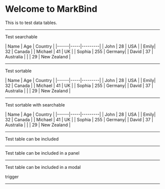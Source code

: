 # Welcome to MarkBind

This is to test data tables.

---
Test searchable

<d-table searchable>
| Name | Age | Country |
|------|-----|---------|
| John | 28  | USA     |
| Emily| 32  | Canada  |
| Michael | 41 | UK    |
| Sophia | 255 | Germany|
| David | 37  | Australia |
| <span><include src="others/inclusionInsideTable.md" /></span> | 29   | New Zealand |
</d-table>


---
Test sortable

<d-table sortable>
| Name | Age | Country |
|------|-----|---------|
| John | 28  | USA     |
| Emily| 32  | Canada  |
| Michael | 41 | UK    |
| Sophia | 255 | Germany|
| David | 37  | Australia |
| <span><include src="others/inclusionInsideTable.md" /></span> | 29   | New Zealand |
</d-table>

---
Test sortable with searchable

<d-table sortable searchable>
| Name | Age | Country |
|------|-----|---------|
| John | 28  | USA     |
| Emily| 32  | Canada  |
| Michael | 41 | UK    |
| Sophia | 255 | Germany|
| David | 37  | Australia |
| <span><include src="others/inclusionInsideTable.md" /></span> | 29   | New Zealand |
</d-table>

---
Test table can be included

<include src="others/tableToBeIncluded.md" />

---
Test table can be included in a panel

<panel type="minimal" header="This is your header for a Panel, click me to expand!">

<include src="others/tableToBeIncluded.md" />

</panel>

---
Test table can be included in a modal

<trigger for="modal:loremipsum">trigger</trigger>
<modal header="**Modal header** :rocket:" id="modal:loremipsum">

<include src="others/tableToBeIncluded.md" />

</modal>

---
